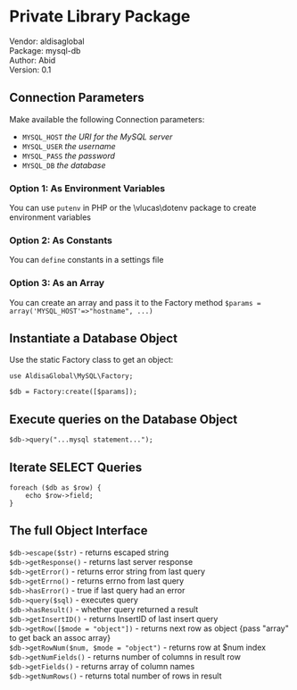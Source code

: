 # Private Library Package

Vendor: aldisaglobal  
Package: mysql-db  
Author: Abid  
Version: 0.1

## Connection Parameters

Make available the following Connection parameters:

- `MYSQL_HOST` _the URI for the MySQL server_
- `MYSQL_USER` _the username_
- `MYSQL_PASS` _the password_
- `MYSQL_DB` _the database_

### Option 1: As Environment Variables

You can use `putenv` in PHP or the \vlucas\dotenv package to create environment variables

### Option 2: As Constants

You can `define` constants in a settings file

### Option 3: As an Array

You can create an array and pass it to the Factory method
`$params = array('MYSQL_HOST'=>"hostname", ...)`

## Instantiate a Database Object

Use the static Factory class to get an object:

```
use AldisaGlobal\MySQL\Factory;

$db = Factory:create([$params]);
```

## Execute queries on the Database Object

`$db->query("...mysql statement...");`

## Iterate SELECT Queries

```
foreach ($db as $row) {
	echo $row->field;
}
```

## The full Object Interface

`$db->escape($str)` - returns escaped string  
`$db->getResponse()` - returns last server response  
`$db->getError()` - returns error string from last query  
`$db->getErrno()` - returns errno from last query  
`$db->hasError()` - true if last query had an error  
`$db->query($sql)` - executes query  
`$db->hasResult()` - whether query returned a result  
`$db->getInsertID()` - returns InsertID of last insert query  
`$db->getRow([$mode = "object"])` - returns next row as object {pass "array" to get back an assoc array}  
`$db->getRowNum($num, $mode = "object")` - returns row at \$num index  
`$db->getNumFields()` - returns number of columns in result row  
`$db->getFields()` - returns array of column names  
`$db->getNumRows()` - returns total number of rows in result

